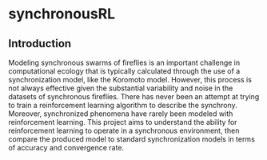 # synchronousRL

## Introduction
Modeling synchronous swarms of fireflies is an important challenge in computational ecology that is typically calculated through the use of a synchronization model, like the Koromoto model. However, this process is not always effective given the substantial variability and noise in the datasets of synchronous fireflies. There has never been an attempt at trying to train a reinforcement learning algorithm to describe the synchrony. Moreover, synchronized phenomena have rarely been modeled with reinforcement learning. This project aims to understand the ability for reinforcement learning to operate in a synchronous environment, then compare the produced model to standard synchronization models in terms of accuracy and convergence rate. 

